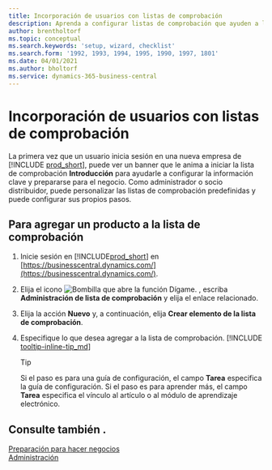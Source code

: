 ```yaml
---
title: Incorporación de usuarios con listas de comprobación
description: Aprenda a configurar listas de comprobación que ayuden a los usuarios a comenzar en Business Central.
author: brentholtorf
ms.topic: conceptual
ms.search.keywords: 'setup, wizard, checklist'
ms.search.form: '1992, 1993, 1994, 1995, 1990, 1997, 1801'
ms.date: 04/01/2021
ms.author: bholtorf
ms.service: dynamics-365-business-central
---
```

# Incorporación de usuarios con listas de comprobación

La primera vez que un usuario inicia sesión en una nueva empresa de [!INCLUDE [prod_short](includes/prod_short.md)], puede ver un banner que le anima a iniciar la lista de comprobación **Introducción** para ayudarle a configurar la información clave y prepararse para el negocio. Como administrador o socio distribuidor, puede personalizar las listas de comprobación predefinidas y puede configurar sus propios pasos.

## Para agregar un producto a la lista de comprobación

1. Inicie sesión en [!INCLUDE[prod_short](includes/prod_short.md)] en [https://businesscentral.dynamics.com/](https://businesscentral.dynamics.com/).

2. Elija el icono ![Bombilla que abre la función Dígame.](media/ui-search/search_small.png "Dígame qué desea hacer") , escriba **Administración de lista de comprobación** y elija el enlace relacionado.  

3. Elija la acción **Nuevo** y, a continuación, elija **Crear elemento de la lista de comprobación**.  

4. Especifique lo que desea agregar a la lista de comprobación. [!INCLUDE [tooltip-inline-tip_md](includes/tooltip-inline-tip_md.md)]

    > [!TIP]
    > Si el paso es para una guía de configuración, el campo **Tarea** especifica la guía de configuración. Si el paso es para aprender más, el campo **Tarea** especifica el vínculo al artículo o al módulo de aprendizaje electrónico.

## Consulte también .

[Preparación para hacer negocios](ui-get-ready-business.md)  
[Administración](admin-setup-and-administration.md)  
